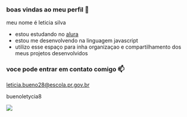 ### boas vindas ao meu perfil 💙

meu nome é leticia silva 

- estou estudando no [alura ](https://www.alura.com.br)
- estou me desenvolvendo na linguagem javascript
- utilizo esse espaço para inha organizaçao e compartilhamento dos meus projetos desenvolvidos

### voce pode entrar em contato comigo 📫

leticia.bueno28@escola.pr.gov.br

buenoletycia8

![](https://media.tenor.com/VR54nvuHs1cAAAAC/really-oh.gif)
